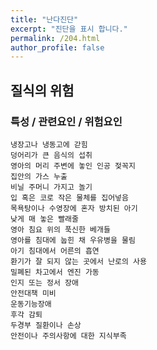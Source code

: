 ```yaml
---
title: "난다진단"
excerpt: "진단을 표시 합니다."
permalink: /204.html
author_profile: false
---
```

## 질식의 위험



### 특성 / 관련요인 / 위험요인

>   

    냉장고나 냉동고에 갇힘
    덩어리가 큰 음식의 섭취
    영아의 머리 주변에 놓인 인공 젖꼭지
    집안의 가스 누출
    비닐 주머니 가지고 놀기
    입 혹은 코로 작은 물체를 집어넣음
    목욕탕이나 수영장에 혼자 방치된 아기
    낮게 매 놓은 빨래줄
    영아 침요 위의 푹신한 베개들
    영아를 침대에 눕힌 채 우유병을 물림
    아기 침대에서 어른의 흡연
    환기가 잘 되지 않는 곳에서 난로의 사용
    밀폐된 차고에서 엔진 가동
    인지 또는 정서 장애
    안전대책 미비
    운동기능장애
    후각 감퇴
    두경부 질환이나 손상
    안전이나 주의사항에 대한 지식부족
